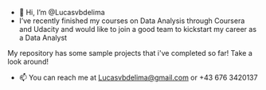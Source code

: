 - 👋 Hi, I’m @Lucasvbdelima
- I’ve recently finished my courses on Data Analysis through Coursera and Udacity and would like to join a good team to kickstart my career as a Data Analyst

My repository has some sample projects that i've completed so far! Take a look around!

- 📫 You can reach me at Lucasvbdelima@gmail.com or +43 676 3420137
